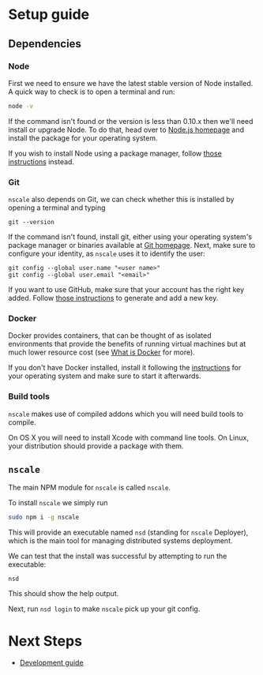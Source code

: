 # Setup guide

## Dependencies

### Node

First we need to ensure we have the latest stable version of
Node installed. A quick way to check is to open a terminal and run:

```sh
node -v
```

If the command isn't found or the version is less than 0.10.x
then we'll need install or upgrade Node. To do that, head over to
[Node.js homepage][nodejs] and install the package for your operating system.

If you wish to install Node using a package manager, follow
[those instructions](https://github.com/joyent/node/wiki/installing-node.js-via-package-manager)
instead.

### Git

`nscale` also depends on Git, we can check whether this is installed
by opening a terminal and typing

```
git --version
```

If the command isn't found, install git, either using your operating system's
package manager or binaries available at [Git homepage][git]. Next, make sure
to configure your identity, as `nscale` uses it to identify the user:

```
git config --global user.name "<user name>"
git config --global user.email "<email>"
```

If you want to use GitHub, make sure that your account has the right key added.
Follow [those instructions][generate-ssh-keys] to generate and add a new key.

### Docker

Docker provides containers, that can be thought of as isolated environments
that provide the benefits of running virtual machines but at much lower resource
cost (see [What is Docker][] for more).

If you don't have Docker installed, install it following the [instructions](docker-install)
for your operating system and make sure to start it afterwards.

### Build tools
`nscale` makes use of compiled addons which you will need build tools to
compile.

On OS X you will need to install Xcode with command line tools. On Linux, your
distribution should provide a package with them.

## `nscale`

The main NPM module for `nscale` is called `nscale`. 

To install `nscale` we simply run

```sh
sudo npm i -g nscale
```

This will provide an executable named `nsd` (standing for `nscale` Deployer), 
which is the main tool for managing distributed systems deployment. 

We can test that the install was successful by attempting to run the executable:

```
nsd
```

This should show the help output.

Next, run `nsd login` to make `nscale` pick up your git config.

# Next Steps

* [Development guide][development-guide]

[nodejs]: http://nodejs.org
[git]: http://git-scm.org
[generate-ssh-keys]: https://help.github.com/articles/generating-ssh-keys/
[What is Docker]: https://www.docker.com/whatisdocker/
[docker-install]: https://docs.docker.com/installation/
[development-guide]: development-guide.md
